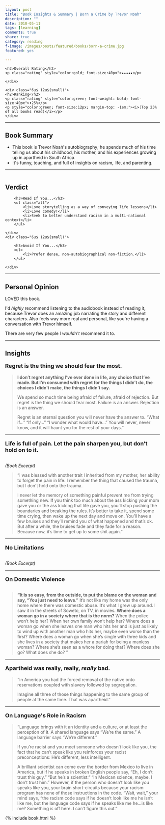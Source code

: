 ```yaml
---
layout: post
title: "Book Insights & Summary | Born a Crime by Trevor Noah"
description: ""
date: 2018-05-11
tags: [learning]
comments: true
share: true
category: reading
f-image: /images/posts/featured/books/born-a-crime.jpg
featured: yes

---
```


<div class="row">
	<div class="6u 12u$(small)">

	<h2>Overall Rating</h2>
	<p class="rating" style="color:gold; font-size:40px">★★★★★</p>

	</div>

	<div class="6u$ 12u$(small)">
	<h2>Ranking</h2>	
	<p class="rating" style="color:green; font-weight: bold; font-size:40px">⬆25%</p>
	<p style="color:green; font-size:12px; margin-top: -1em;"><i>(Top 25% of all books read)</i></p>
	</div>
</div>	

----

## Book Summary
* This book is Trevor Noah's autobiography; he spends much of his time telling us about his childhood, his mother, and his experiences growing up in apartheid in South Africa.
* It's funny, touching, and full of insights on racism, life, and parenting.

--- 

<div align="center"><a href="#" class="image main"><img src="/images/posts/books/born-a-crime/born-a-crime.jpg" style="max-width:200px" alt="" /></a></div>

## Verdict

<div class="row">
	<div class="6u 12u$(small)">

		<h3>Read If You...</h3>
		<ul class="alt">
			<li>Love storytelling as a way of conveying life lessons</li>
			<li>Love comedy!</li>
			<li>Seek to better understand racism in a multi-national context</li>
		</ul>

	</div>
	<div class="6u$ 12u$(small)">

		<h3>Avoid If You...</h3>
		<ul>
			<li>Prefer dense, non-autobiographical non-fiction.</li>
		</ul>

	</div>
</div>

---

## Personal Opinion

LOVED this book. 

I'd *highly* recommend listening to the audiobook instead of reading it, because Trevor does an amazing job narrating the story and different characters. Also feels way more real and personal, like you're having a conversation with Trevor himself.

There are very few people I _wouldn't_ recommend it to. 

---
## Insights 

<p style=" font-size: 18px; font-weight: bold; ">Regret is the thing we should fear the most.</p>

> __I don’t regret anything I’ve ever done in life, any choice that I’ve made. But I’m consumed with regret for the things I didn’t do, the choices I didn’t make, the things I didn’t say.__ 
> 
> We spend so much time being afraid of failure, afraid of rejection. But regret is the thing we should fear most. Failure is an answer. Rejection is an answer. 
> 
> Regret is an eternal question you will never have the answer to. “What if…” “If only…” “I wonder what would have…” You will never, never know, and it will haunt you for the rest of your days.”

---

<p style=" font-size: 18px; font-weight: bold; ">Life is full of pain. Let the pain sharpen you, but don’t hold on to it.</p>

<div align="center"><a href="#" class="image main"><img src="/images/posts/books/born-a-crime/born-a-crime-ex1.png" style="max-width:700px" alt="" /></a></div>

<i>(Book Excerpt)</i>

> “I was blessed with another trait I inherited from my mother, her ability to forget the pain in life. I remember the thing that caused the trauma, but I don't hold onto the trauma. 
> 
> I never let the memory of something painful prevent me from trying something new. If you think too much about the ass kicking your mom gave you or the ass kicking that life gave you, you’ll stop pushing the boundaries and breaking the rules. It’s better to take it, spend some time crying, then wake up the next day and move on. You’ll have a few bruises and they’ll remind you of what happened and that’s ok. But after a while, the bruises fade and they fade for a reason. Because now, it’s time to get up to some shit again.”

---

<p style=" font-size: 18px; font-weight: bold; ">No Limitations</p>

<div align="center"><a href="#" class="image main"><img src="/images/posts/books/born-a-crime/born-a-crime-ex2.png" style="max-width:700px" alt="" /></a></div>
<div align="center"><a href="#" class="image main"><img src="/images/posts/books/born-a-crime/born-a-crime-ex3.png" style="max-width:700px" alt="" /></a></div>

<i>(Book Excerpt)</i>

---

<p style=" font-size: 18px; font-weight: bold; ">On Domestic Violence</p>

<div align="center"><a href="#" class="image main"><img src="/images/posts/books/born-a-crime/born-a-crime-ex8.png" style="max-width:700px" alt="" /></a></div>
<div align="center"><a href="#" class="image main"><img src="/images/posts/books/born-a-crime/born-a-crime-ex9.png" style="max-width:700px" alt="" /></a></div>

> __“It is so easy, from the outside, to put the blame on the woman and say, “You just need to leave.”__ It’s not like my home was the only home where there was domestic abuse. It’s what I grew up around. I saw it in the streets of Soweto, on TV, in movies. __Where does a woman go in a society where that is the norm?__ When the police won’t help her? When her own family won’t help her? Where does a woman go when she leaves one man who hits her and is just as likely to wind up with another man who hits her, maybe even worse than the first? Where does a woman go when she’s single with three kids and she lives in a society that makes her a pariah for being a manless woman? Where she’s seen as a whore for doing that? Where does she go? What does she do?
”

---

<p style=" font-size: 18px; font-weight: bold; ">Apartheid was really, really, <i>really</i> bad.</p>

> “In America you had the forced removal of the native onto reservations coupled with slavery followed by segregation. 
> 
> Imagine all three of those things happening to the same group of people at the same time. That was apartheid.”

---

<p style=" font-size: 18px; font-weight: bold; ">On Language's Role in Racism</p>

> “Language brings with it an identity and a culture, or at least the perception of it. A shared language says “We’re the same.” A language barrier says “We’re different.” 
> 
> If you’re racist and you meet someone who doesn’t look like you, the fact that he can’t speak like you reinforces your racist preconceptions: He’s different, less intelligent. 
> 
> A brilliant scientist can come over the border from Mexico to live in America, but if he speaks in broken English people say, “Eh, I don’t trust this guy.”
> “But he’s a scientist.”
> “In Mexican science, maybe. I don’t trust him.”
> However, if the person who doesn’t look like you speaks like you, your brain short-circuits because your racism program has none of those instructions in the code. “Wait, wait,” your mind says, “the racism code says if he doesn’t look like me he isn’t like me, but the language code says if he speaks like me he…is like me? Something is off here. I can’t figure this out.”

{% include book.html %}
